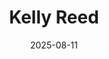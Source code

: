 ---
title: "Kelly Reed"
collection: teaching
venue: "University of Virginia, School of Nursing"
date: 2025-08-11
type: "Ph.D. Student"
---